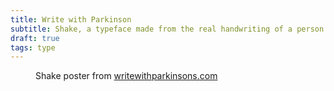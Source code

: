 ```yaml
---
title: Write with Parkinson
subtitle: Shake, a typeface made from the real handwriting of a person living with Parkinson's Disease
draft: true
tags: type
---
```

<figure>
<img src="/img/type/shake-typeface.jpg" alt="">
<figcaption>Shake poster from <a href="https://writewithparkinsons.com">writewithparkinsons.com</figcaption>
</figure>

